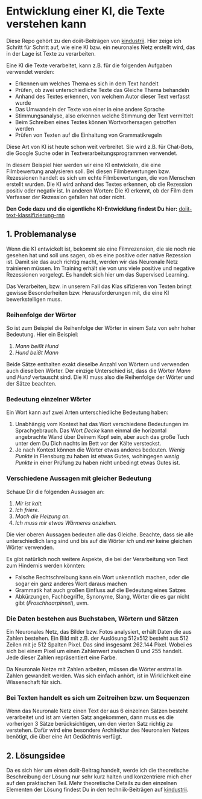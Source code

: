# Entwicklung einer KI, die Texte verstehen kann

Diese Repo gehört zu den doiit-Beiträgen von [kindustrii](https://www.kindustrii.de).
Hier zeige ich Schritt für Schritt auf, wie eine KI bzw. ein neuronales Netz erstellt wird, das in der Lage ist Texte zu verarbeiten.

Eine KI die Texte verarbeitet, kann z.B. für die folgenden Aufgaben verwendet werden:
- Erkennen um welches Thema es sich in dem Text handelt
- Prüfen, ob zwei unterschiedliche Texte das Gleiche Thema behandeln
- Anhand des Textes erkennen, von welchem Autor dieser Text verfasst wurde
- Das Umwandeln der Texte von einer in eine andere Sprache 
- Stimmungsanalyse, also erkennen welche Stimmung der Text vermittelt
- Beim Schreiben eines Textes können Wortvorhersagen getroffen werden
- Prüfen von Texten auf die Einhaltung von Grammatikregeln

Diese Art von KI ist heute schon weit verbreitet. Sie wird z.B. für Chat-Bots, die Google Suche oder in Textverarbeitungsprogrammen verwendet.

In diesem Beispiel hier werden wir eine KI entwickeln, die eine Filmbewertung analysieren soll. Bei diesen Filmbewertungen bzw. Rezessionen handelt es sich um echte Filmbewertungen, die von Menschen erstellt wurden. Die KI wird anhand des Textes erkennen, ob die Rezession positiv oder negativ ist. In anderen Worten: Die KI erkennt, ob der Film dem Verfasser der Rezession gefallen hat oder nicht.

**Den Code dazu und die eigentliche KI-Entwicklung findest Du hier:** [doiit-text-klassifizierung-rnn](https://github.com/kindustrii/doiit-text-klassifizierung-rnn/blob/main/doiit_text_klassifizierung_mit_rnn.ipynb)

## 1. Problemanalyse 

Wenn die KI entwickelt ist, bekommt sie eine Filmrezension, die sie noch nie gesehen hat und soll uns sagen, ob es eine positive oder native Rezession ist. Damit sie das auch richtig macht, werden wir das Neuronale Netz trainieren müssen. Im Training erhält sie von uns viele positive und negative Rezessionen vorgelegt. Es handelt sich hier um das Supervised Learning.

Das Verarbeiten, bzw. in unserem Fall das Klas
sifizieren von Texten bringt gewisse Besonderheiten bzw. Herausforderungen mit, die eine KI bewerkstelligen muss. 

### Reihenfolge der Wörter

So ist zum Beispiel die Reihenfolge der Wörter in einem Satz von sehr hoher Bedeutung. Hier ein Beispiel:
1. *Mann beißt Hund*
2. *Hund beißt Mann*

Beide Sätze enthalten exakt dieselbe Anzahl von Wörtern und verwenden auch dieselben Wörter. Der einzige Unterschied ist, dass die Wörter *Mann* und *Hund* vertauscht sind. Die KI muss also die Reihenfolge der Wörter und der Sätze beachten.

### Bedeutung einzelner Wörter

Ein Wort kann auf zwei Arten unterschiedliche Bedeutung haben:
1. Unabhängig vom Kontext hat das Wort verschiedene Bedeutungen im Sprachgebrauch. Das Wort *Decke* kann einmal die horizontal angebrachte Wand über Deinem Kopf sein, aber auch das große Tuch unter dem Du Dich nachts im Bett vor der Kälte versteckst.
2. Je nach Kontext können die Wörter etwas anderes bedeuten. *Wenig Punkte* in Flensburg zu haben ist etwas Gutes, wohingegen *wenig Punkte* in einer Prüfung zu haben nicht unbedingt etwas Gutes ist.

### Verschiedene Aussagen mit gleicher Bedeutung

Schaue Dir die folgenden Aussagen an:
1. *Mir ist kalt.*
2. *Ich friere.*
3. *Mach die Heizung an.*
4. *Ich muss mir etwas Wärmeres anziehen.*

Die vier oberen Aussagen bedeuten alle das Gleiche. Beachte, dass sie alle unterschiedlich lang sind und bis auf die Wörter *ich* und *mir* keine gleichen Wörter verwenden.

Es gibt natürlich noch weitere Aspekte, die bei der Verarbeitung von Text zum Hindernis werden könnten:
- Falsche Rechtschreibung kann ein Wort unkenntlich machen, oder die sogar ein ganz anderes Wort daraus machen
- Grammatik hat auch großen Einfluss auf die Bedeutung eines Satzes
- Abkürzungen, Fachbegriffe, Synonyme, Slang, Wörter die es gar nicht gibt (*Froschhaarpinsel*), uvm.

### Die Daten bestehen aus Buchstaben, Wörtern und Sätzen 

Ein Neuronales Netz, das Bilder bzw. Fotos analysiert, erhält Daten die aus Zahlen bestehen. Ein Bild mit z.B. der Auslösung 512x512 besteht aus 512 Zeilen mit je 512 Spalten Pixel. Das sind insgesamt 262.144 Pixel. Wobei es sich bei einem Pixel um einen Zahlenwert zwischen 0 und 255 handelt. Jede dieser Zahlen repräsentiert eine Farbe.

Da Neuronale Netze mit Zahlen arbeiten, müssen die Wörter erstmal in Zahlen gewandelt werden. Was sich einfach anhört, ist in Wirklichkeit eine Wissenschaft für sich.

### Bei Texten handelt es sich um Zeitreihen bzw. um Sequenzen

Wenn das Neuronale Netz einen Text der aus 6 einzelnen Sätzen besteht verarbeitet und ist am vierten Satz angekommen, dann muss es die vorherigen 3 Sätze berücksichtigen, um den vierten Satz richtig zu verstehen. Dafür wird eine besondere Architektur des Neuronalen Netzes benötigt, die über eine Art Gedächtnis verfügt.

## 2. Lösungsidee

Da es sich hier um einen doiit-Beitrag handelt, werde ich die theoretische Beschreibung der Lösung nur sehr kurz halten und konzentriere mich eher auf den praktischen Teil. Mehr theoretische Details zu den einzelnen Elementen der Lösung findest Du in den techniik-Beiträgen auf [kindustrii](https://www.kindustrii.de).


